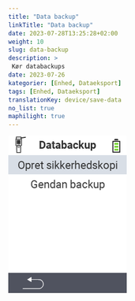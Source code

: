 ```yaml
---
title: "Data backup"
linkTitle: "Data backup"
date: 2023-07-28T13:25:28+02:00
weight: 10
slug: data-backup
description: >
 Kør databackups
date: 2023-07-26
kategorier: [Enhed, Dataeksport]
tags: [Enhed, Dataeksport]
translationKey: device/save-data
no_list: true
maphilight: true
---
```

<img src="backup.png" alt="VitalControl Data management" title="Data management" usemap="#workmap" class="maphilight" />

<map name="workmap">
  <area shape="rect" coords="2,40,238,80" alt="Create backup" title="Instruktionerne for at oprette en backup kan findes her&#10;Museklik: åbn dokumentation" href="/en/docs/backup/backup/">

  <area shape="rect" coords="2,80,238,120" alt="Restore backup" title="Instruktionerne for at gendanne en backup kan findes her&#10;Museklik: åbn dokumentation" href="/en/docs/backup/restore/">

  <area shape="rect" coords="2,282,120,319" alt="Back" title="Hop tilbage et niveau&#10;Museklik: åbn dokumentation" href="/en/docs/device/data-management/">
</map>
